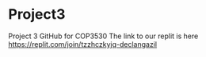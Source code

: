 # Project3
Project 3 GitHub for COP3530
The link to our replit is here https://replit.com/join/tzzhczkyjq-declangazil
